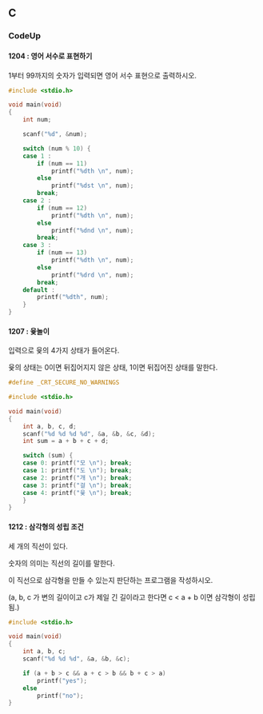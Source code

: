 ## C

### CodeUp

#### 1204 : 영어 서수로 표현하기

1부터 99까지의 숫자가 입력되면 영어 서수 표현으로 출력하시오. 

```c
#include <stdio.h>

void main(void)
{
	int num;

	scanf("%d", &num);

	switch (num % 10) {
	case 1 : 
		if (num == 11)
			printf("%dth \n", num);
		else
			printf("%dst \n", num);
		break;
	case 2 : 
		if (num == 12)
			printf("%dth \n", num);
		else
			printf("%dnd \n", num);
		break;
	case 3 : 
		if (num == 13)
			printf("%dth \n", num);
		else
			printf("%drd \n", num);
		break;
	default :
		printf("%dth", num);
	}
}
```

#### 1207 : 윷놀이 

입력으로 윷의 4가지 상태가 들어온다.

윷의 상태는 0이면 뒤집어지지 않은 상태, 1이면 뒤집어진 상태를 말한다.

```c
#define _CRT_SECURE_NO_WARNINGS

#include <stdio.h>

void main(void)
{
	int a, b, c, d;
	scanf("%d %d %d %d", &a, &b, &c, &d);
	int sum = a + b + c + d;

	switch (sum) {
	case 0: printf("모 \n"); break;
	case 1: printf("도 \n"); break;
	case 2: printf("개 \n"); break;
	case 3: printf("걸 \n"); break;
	case 4: printf("윷 \n"); break;
	}
}
```

#### 1212 : 삼각형의 성립 조건

세 개의 직선이 있다.

숫자의 의미는 직선의 길이를 말한다.

이 직선으로 삼각형을 만들 수 있는지 판단하는 프로그램을 작성하시오.

(a, b, c 가 변의 길이이고 c가 제일 긴 길이라고 한다면 c < a + b 이면 삼각형이 성립됨.)

```c
#include <stdio.h>

void main(void)
{
	int a, b, c;
	scanf("%d %d %d", &a, &b, &c);

	if (a + b > c && a + c > b && b + c > a)
		printf("yes");
	else
		printf("no");
}
```

